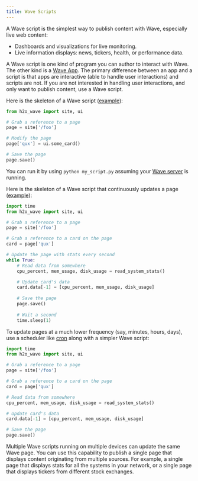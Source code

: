```yaml
---
title: Wave Scripts
---
```


A Wave script is the simplest way to publish content with Wave, especially live web content:

- Dashboards and visualizations for live monitoring.
- Live information displays: news, tickers, health, or performance data.

A Wave script is one kind of program you can author to interact with Wave. The other kind is a [Wave App](apps.md). The primary difference between an app and a script is that apps are interactive (able to handle user interactions) and scripts are not. If you are not interested in handling user interactions, and only want to publish content, use a Wave script.

Here is the skeleton of a Wave script ([example](tutorial-hello.mdx)):

```py
from h2o_wave import site, ui

# Grab a reference to a page
page = site['/foo']

# Modify the page
page['qux'] = ui.some_card()

# Save the page
page.save()
```

You can run it by using `python my_script.py` assuming your [Wave server](/docs/installation-8-20#step-4-run) is running.

Here is the skeleton of a Wave script that continuously updates a page ([example](tutorial-monitor.md)):

```py
import time
from h2o_wave import site, ui

# Grab a reference to a page
page = site['/foo']

# Grab a reference to a card on the page
card = page['qux']

# Update the page with stats every second
while True:
    # Read data from somewhere
    cpu_percent, mem_usage, disk_usage = read_system_stats()

    # Update card's data
    card.data[-1] = [cpu_percent, mem_usage, disk_usage]
    
    # Save the page
    page.save()
    
    # Wait a second
    time.sleep(1)
```

To update pages at a much lower frequency (say, minutes, hours, days), use a scheduler like [cron](https://en.wikipedia.org/wiki/Cron) along with a simpler Wave script:

```py {10-17}
import time
from h2o_wave import site, ui

# Grab a reference to a page
page = site['/foo']

# Grab a reference to a card on the page
card = page['qux']

# Read data from somewhere
cpu_percent, mem_usage, disk_usage = read_system_stats()

# Update card's data
card.data[-1] = [cpu_percent, mem_usage, disk_usage]

# Save the page
page.save()
```

Multiple Wave scripts running on multiple devices can update the same Wave page. You can use this capability to publish a single page that displays content originating from multiple sources. For example, a single page that displays stats for all the systems in your network, or a single page that displays tickers from different stock exchanges.
